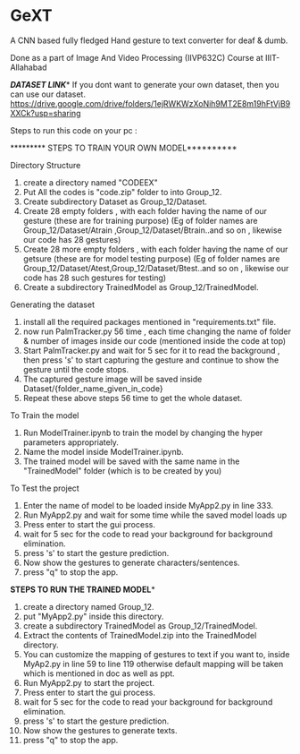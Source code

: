 # GeXT
A CNN based fully fledged Hand gesture to text converter for deaf &amp; dumb.

Done as a part of Image And Video Processing (IIVP632C) Course at IIIT-Allahabad

*************DATASET LINK**************
If you dont want to generate your own dataset, then you can use our dataset.
https://drive.google.com/drive/folders/1ejRWKWzXoNih9MT2E8m19hFtVjB9XXCk?usp=sharing

Steps to run this code on your pc :

********* STEPS TO TRAIN YOUR OWN MODEL**********

Directory Structure
1. create a directory named "CODEEX"
2. Put All the codes is "code.zip" folder to into Group_12.
3. Create subdirectory Dataset as Group_12/Dataset.
4. Create 28 empty folders , with each folder having the name of our gesture (these are for training purpose)
   (Eg of folder names are Group_12/Dataset/Atrain ,Group_12/Dataset/Btrain..and so on , likewise our code has
    28 gestures)
5. Create 28 more empty folders , with each folder having the name of our getsure (these are for model testing 
   purpose) (Eg of folder names are Group_12/Dataset/Atest,Group_12/Dataset/Btest..and so on , likewise our code
   has 28 such gestures for testing)
6. Create a subdirectory TrainedModel as Group_12/TrainedModel.

Generating the dataset
1. install all the required packages mentioned in "requirements.txt" file.
2. now run PalmTracker.py 56 time , each time changing the name of folder & number of images inside our code
   (mentioned inside the code at top)
3. Start PalmTracker.py and wait for 5 sec for it to read the background , then press 's' to start capturing
   the gesture and continue to show the gesture until the code stops.
4. The captured gesture image will be saved inside Dataset/{folder_name_given_in_code}
5. Repeat these above steps 56 time to get the whole dataset.

To Train the model
1. Run ModelTrainer.ipynb to train the model by changing the hyper parameters appropriately.
2. Name the model inside ModelTrainer.ipynb.
2. The trained model will be saved with the same name in the "TrainedModel" folder (which is to be created by you) 

To Test the project
1. Enter the name of model to be loaded inside MyApp2.py in line 333.
2. Run MyApp2.py and wait for some time while the saved model loads up
3. Press enter to start the gui process.
4. wait for 5 sec for the code to read your background for background elimination.
5. press 's' to start the gesture prediction.
6. Now show the gestures to generate characters/sentences.
7. press "q" to stop the app.


******STEPS TO RUN THE TRAINED MODEL*******
1. create a directory named Group_12.
2. put "MyApp2.py" inside this directory.
3. create a subdirectory TrainedModel as Group_12/TrainedModel.
4. Extract the contents of TrainedModel.zip into the TrainedModel directory.
5. You can customize the mapping of gestures to text if you want to, inside MyAp2.py in line 59 to line 119 otherwise
   default mapping will be taken which is mentioned in doc as well as ppt.
6. Run MyApp2.py to start the project.
7. Press enter to start the gui process.
8. wait for 5 sec for the code to read your background for background elimination.
9. press 's' to start the gesture prediction.
10. Now show the gestures to generate texts.
11. press "q" to stop the app.
